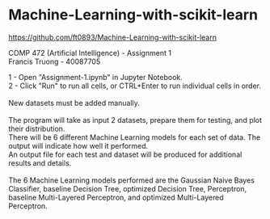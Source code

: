 # Machine-Learning-with-scikit-learn
https://github.com/ft0893/Machine-Learning-with-scikit-learn

COMP 472 (Artificial Intelligence) - Assignment 1\
Francis Truong - 40087705

1 - Open "Assignment-1.ipynb" in Jupyter Notebook.\
2 - Click "Run" to run all cells, or CTRL+Enter to run individual cells in order.\
\
New datasets must be added manually.\
\
The program will take as input 2 datasets, prepare them for testing, and plot their distribution.\
There will be 6 different Machine Learning models for each set of data. The output will indicate how well it performed.\
An output file for each test and dataset will be produced for additional results and details.\
\
The 6 Machine Learning models performed are the Gaussian Naive Bayes Classifier, baseline Decision Tree, optimized Decision Tree, Perceptron, baseline Multi-Layered Perceptron, and optimized Multi-Layered Perceptron.
